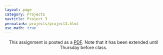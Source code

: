 ```yaml
---
layout: page
category: Projects
navtitle: Project 3
permalink: projects/project3.html
use_math: true
---
```

<center>

This assignment is posted as a <a href="hw3.pdf">PDF</a>. Note that it has been extended until Thursday before class.

</center>
